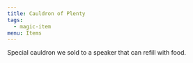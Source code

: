 ```yaml
---
title: Cauldron of Plenty
tags:
  - magic-item
menu: Items
---
```


Special cauldron we sold to a speaker that can refill with food.